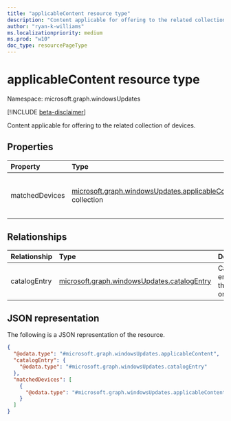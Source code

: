 ```yaml
---
title: "applicableContent resource type"
description: "Content applicable for offering to the related collection of devices."
author: "ryan-k-williams"
ms.localizationpriority: medium
ms.prod: "w10"
doc_type: resourcePageType
---
```


# applicableContent resource type

Namespace: microsoft.graph.windowsUpdates

[!INCLUDE [beta-disclaimer](../../includes/beta-disclaimer.md)]

Content applicable for offering to the related collection of devices.

## Properties
|Property|Type|Description|
|:---|:---|:---|
|matchedDevices|[microsoft.graph.windowsUpdates.applicableContentDeviceMatch](../resources/windowsupdates-applicablecontentdevicematch.md) collection|Collection of devices and recommendations for applicable catalog content.|

## Relationships
|Relationship|Type|Description|
|:---|:---|:---|
|catalogEntry|[microsoft.graph.windowsUpdates.catalogEntry](../resources/windowsupdates-catalogentry.md)|Catalog entry for the update or content.|


## JSON representation
The following is a JSON representation of the resource.
<!-- {
  "blockType": "resource",
  "@odata.type": "microsoft.graph.windowsUpdates.applicableContent"
}
-->
``` json
{
  "@odata.type": "#microsoft.graph.windowsUpdates.applicableContent",
  "catalogEntry": {
    "@odata.type": "#microsoft.graph.windowsUpdates.catalogEntry"
  },
  "matchedDevices": [
    {
      "@odata.type": "#microsoft.graph.windowsUpdates.applicableContentDeviceMatch"
    }
  ]
}
```

